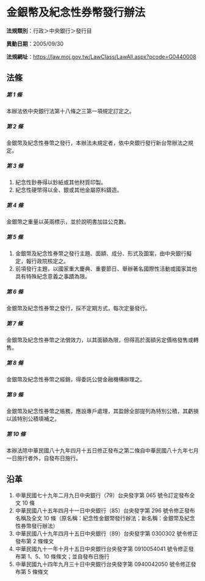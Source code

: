 # 金銀幣及紀念性券幣發行辦法

**法規類別**：行政＞中央銀行＞發行目

**異動日期**：2005/09/30  

**法規網址**：https://law.moj.gov.tw/LawClass/LawAll.aspx?pcode=G0440008





## 法條
##### 第 1 條
本辦法依中央銀行法第十八條之三第一項規定訂定之。

##### 第 2 條
金銀幣及紀念性券幣之發行，本辦法未規定者，依中央銀行發行新台幣辦法之規定。

##### 第 3 條
1. 紀念性鈔券得以鈔紙或其他材質印製。
1. 紀念性硬幣得以金、銀或其他金屬原料鑄造。

##### 第 4 條
金銀幣之重量以英兩標示，並於說明書加註公克數。

##### 第 5 條
1. 金銀幣及紀念性券幣之發行主題、面額、成分、形式及圖案，由中央銀行擬定，報行政院核定之。
1. 前項發行主題，以國家重大慶典、重要節日、舉辦著名國際性活動或國家其他具有特殊紀念意義之事蹟為限。

##### 第 6 條
金銀幣及紀念性券幣之發行，採不定期方式，每次定量發行。

##### 第 7 條
金銀幣及紀念性券幣之法償效力，以其面額為限，但得高於面額另定價格發售或轉售。

##### 第 8 條
金銀幣及紀念性券幣之經銷，得委託公營金融機構辦理之。

##### 第 9 條
金銀幣及紀念性券幣之帳務，應設專戶處理，其盈餘全部提列為特別公積，其虧損以該特別公積填補之。

##### 第 10 條
本辦法除中華民國八十九年四月十五日修正發布之第二條自中華民國八十九年七月一日施行者外，自發布日施行。

## 沿革
1. 中華民國七十九年二月九日中央銀行（79）台央發字第 065  號令訂定發布全文 10 條
1. 中華民國八十五年四月十一日中央銀行（85）台央發字第 296  號令修正發布名稱及全文 10 條（原名稱：紀念性金銀幣發行辦法；新名稱：金銀幣及紀念性券幣發行辦法）
1. 中華民國八十九年四月十五日中央銀行（89）台央發字第 0300302  號令修正發布第 2  條條文
1. 中華民國九十一年十月十五日中央銀行台央發字第 0910054041 號令修正發布第 1、5、10 條條文；並自發布日施行
1. 中華民國九十四年九月三十日中央銀行台央發字第 0940042050 號令修正發布第 5  條條文
